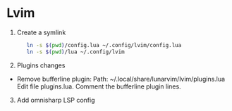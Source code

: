 # Lvim


1. Create a symlink
   ```bash
      ln -s $(pwd)/config.lua ~/.config/lvim/config.lua
      ln -s $(pwd)/lua ~/.config/lvim
   ```


2. Plugins changes

* Remove bufferline plugin:
Path: ~/.local/share/lunarvim/lvim/plugins.lua
Edit file plugins.lua. Comment the bufferline plugin lines.


3. Add omnisharp LSP config

